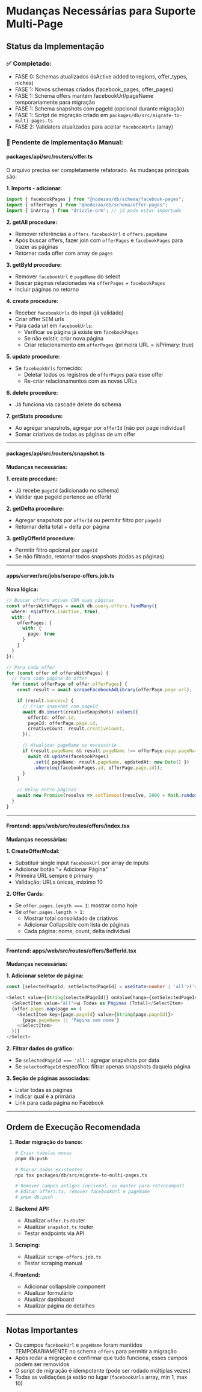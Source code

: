 # Mudanças Necessárias para Suporte Multi-Page

## Status da Implementação

### ✅ Completado:
- FASE 0: Schemas atualizados (isActive added to regions, offer_types, niches)
- FASE 1: Novos schemas criados (facebook_pages, offer_pages)
- FASE 1: Schema offers mantém facebookUrl/pageName temporariamente para migração
- FASE 1: Schema snapshots com pageId (opcional durante migração)
- FASE 1: Script de migração criado em `packages/db/src/migrate-to-multi-pages.ts`
- FASE 2: Validators atualizados para aceitar `facebookUrls` (array)

### 🔄 Pendente de Implementação Manual:

#### packages/api/src/routers/offer.ts

O arquivo precisa ser completamente refatorado. As mudanças principais são:

**1. Imports - adicionar:**
```typescript
import { facebookPages } from "@nodezao/db/schema/facebook-pages";
import { offerPages } from "@nodezao/db/schema/offer-pages";
import { inArray } from "drizzle-orm"; // já pode estar importado
```

**2. getAll procedure:**
- Remover referências a `offers.facebookUrl` e `offers.pageName`
- Após buscar offers, fazer join com `offerPages` e `facebookPages` para trazer as páginas
- Retornar cada offer com array de `pages`

**3. getById procedure:**
- Remover `facebookUrl` e `pageName` do select
- Buscar páginas relacionadas via `offerPages` + `facebookPages`
- Incluir páginas no retorno

**4. create procedure:**
- Receber `facebookUrls` do input (já validado)
- Criar offer SEM urls
- Para cada url em `facebookUrls`:
  - Verificar se página já existe em `facebookPages`
  - Se não existir, criar nova página
  - Criar relacionamento em `offerPages` (primeira URL = isPrimary: true)

**5. update procedure:**
- Se `facebookUrls` fornecido:
  - Deletar todos os registros de `offerPages` para esse offer
  - Re-criar relacionamentos com as novas URLs

**6. delete procedure:**
- Já funciona via cascade delete do schema

**7. getStats procedure:**
- Ao agregar snapshots, agregar por `offerId` (não por page individual)
- Somar criativos de todas as páginas de um offer

---

#### packages/api/src/routers/snapshot.ts

**Mudanças necessárias:**

**1. create procedure:**
- Já recebe `pageId` (adicionado no schema)
- Validar que pageId pertence ao offerId

**2. getDelta procedure:**
- Agregar snapshots por `offerId` ou permitir filtro por `pageId`
- Retornar delta total + delta por página

**3. getByOfferId procedure:**
- Permitir filtro opcional por `pageId`
- Se não filtrado, retornar todos snapshots (todas as páginas)

---

#### apps/server/src/jobs/scrape-offers.job.ts

**Nova lógica:**

```typescript
// Buscar offers ativas COM suas páginas
const offersWithPages = await db.query.offers.findMany({
  where: eq(offers.isActive, true),
  with: {
    offerPages: {
      with: {
        page: true
      }
    }
  }
});

// Para cada offer
for (const offer of offersWithPages) {
  // Para cada página da offer
  for (const offerPage of offer.offerPages) {
    const result = await scrapeFacebookAdLibrary(offerPage.page.url);

    if (result.success) {
      // Criar snapshot com pageId
      await db.insert(creativeSnapshots).values({
        offerId: offer.id,
        pageId: offerPage.page.id,
        creativeCount: result.creativeCount,
      });

      // Atualizar pageName se necessário
      if (result.pageName && result.pageName !== offerPage.page.pageName) {
        await db.update(facebookPages)
          .set({ pageName: result.pageName, updatedAt: new Date() })
          .where(eq(facebookPages.id, offerPage.page.id));
      }
    }

    // Delay entre páginas
    await new Promise(resolve => setTimeout(resolve, 2000 + Math.random() * 3000));
  }
}
```

---

#### Frontend: apps/web/src/routes/offers/index.tsx

**Mudanças necessárias:**

**1. CreateOfferModal:**
- Substituir single input `facebookUrl` por array de inputs
- Adicionar botão "+ Adicionar Página"
- Primeira URL sempre é primary
- Validação: URLs únicas, máximo 10

**2. Offer Cards:**
- Se `offer.pages.length === 1`: mostrar como hoje
- Se `offer.pages.length > 1`:
  - Mostrar total consolidado de criativos
  - Adicionar Collapsible com lista de páginas
  - Cada página: nome, count, delta individual

---

#### Frontend: apps/web/src/routes/offers/$offerId.tsx

**Mudanças necessárias:**

**1. Adicionar seletor de página:**
```typescript
const [selectedPageId, setSelectedPageId] = useState<number | 'all'>('all');

<Select value={String(selectedPageId)} onValueChange={setSelectedPageId}>
  <SelectItem value="all">📊 Todas as Páginas (Total)</SelectItem>
  {offer.pages.map(page => (
    <SelectItem key={page.pageId} value={String(page.pageId)}>
      {page.pageName || 'Página sem nome'}
    </SelectItem>
  ))}
</Select>
```

**2. Filtrar dados do gráfico:**
- Se `selectedPageId === 'all'`: agregar snapshots por data
- Se `selectedPageId` específico: filtrar apenas snapshots daquela página

**3. Seção de páginas associadas:**
- Listar todas as páginas
- Indicar qual é a primária
- Link para cada página no Facebook

---

## Ordem de Execução Recomendada

1. **Rodar migração do banco:**
   ```bash
   # Criar tabelas novas
   pnpm db:push

   # Migrar dados existentes
   npx tsx packages/db/src/migrate-to-multi-pages.ts

   # Remover campos antigos (opcional, ou manter para retrocompat)
   # Editar offers.ts, remover facebookUrl e pageName
   # pnpm db:push
   ```

2. **Backend API:**
   - Atualizar `offer.ts` router
   - Atualizar `snapshot.ts` router
   - Testar endpoints via API

3. **Scraping:**
   - Atualizar `scrape-offers.job.ts`
   - Testar scraping manual

4. **Frontend:**
   - Adicionar collapsible component
   - Atualizar formulário
   - Atualizar dashboard
   - Atualizar página de detalhes

---

## Notas Importantes

- Os campos `facebookUrl` e `pageName` foram mantidos TEMPORARIAMENTE no schema `offers` para permitir a migração
- Após rodar a migração e confirmar que tudo funciona, esses campos podem ser removidos
- O script de migração é idempotente (pode ser rodado múltiplas vezes)
- Todas as validações já estão no lugar (`facebookUrls` array, min 1, max 10)
